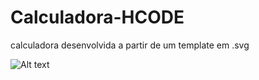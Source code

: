 # Calculadora-HCODE
calculadora desenvolvida a partir de um template em .svg


![Alt text](/relative/path/to/img.jpg?raw=true "calculadora")
